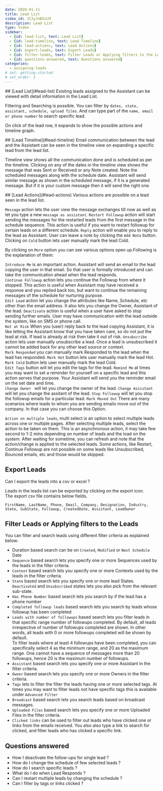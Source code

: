 ```yaml
---
date: 2020-01-11
title: Lead List
video_id: JC2yJnBXzLM
description: Lead List
type: Video
sidebar:
  - {id: lead-list, text: Lead List}
  - {id: lead-timeline, text: Lead Timeline}
  - {id: lead-actions, text: Lead Actions}
  - {id: export-leads, text: Export Leads}
  - {id: filter-leads, text: Filter Leads or Applying filters to the Leads}
  - {id: questions-answered, text: Questions answered}
categories:
  - assigning-leads
# set: getting-started
# set_order: 3
---
```


<a name="lead-list"/>
## [Lead List](#lead-list)
Existing leads assigned to the Assistant can be viewed with detail information in the Lead List.  

Filtering and Searching is possible. You can filter by `dates, state, assistant, schedule, upload files`. And can type part of the `name, email or phone number` to search specific lead.

On click of the lead row, it expands to show the possible actions and timeline graph.

<a name="lead-timeline"/>
## [Lead Timeline](#lead-timeline)
Email communication between the lead and the Assistant can be seen in the timeline view on expanding a specific lead from the lead list. 

Timeline view shows all the communication done and is scheduled as per the timeline. Clicking on any of the dates in the timeline view shows the message that was Sent or Received or any Note created. 
Note the scheduled messages along with the schedule date. Assistant will send similar message as shown in the scheduled message, if it is a generated message. But if it is your custom message then it will send the right one. 

<a name="lead-actions"/>
## [Lead Actions](#lead-actions)
Various actions are possible on a lead seen in the lead list. 

`Message` action lets the user view the message exchanges till now as well as let you type a new `message as assistant`. 
`Restart Followup` action will start sending the messages for the restarted leads from the first message in the schedule sequence. This action is useful if you want to restart followup for certain leads on a different schedule. 
`Reply` action will enable you to reply to the lead as Assistant.
User can leave a note by clicking the `Add Note` button. 
Clicking on `Cold` button lets user manually mark the lead Cold.

By clicking on `More` option you can see various options open up.Following is the explanation of them:

`Introduce Me` is an important action. Assistant will send an email to the lead copying the user in that email. So that user is formally introduced and can take the communication ahead when the lead responds.  
`Continue Followup` action lets you continue the Followup from where it stopped. This action is useful when Assistant may have received a response and you replied back too, but want to continue the remaining messages of the schedule for nurturing purpose.  
`Edit Lead` action let you change the attributes like Name, Schedule, etc other than the email address. It also lets you change the Owner, Assistant of the lead.
`Deactivate` action is useful when a user have asked to stop sending further emails. User may have communication with the lead outside the system, like on SMS or phone call.   
`Not at Risk` When you (user) reply back to the lead copying Assistant, it is like letting the Assistant know that you have taken care, so do not put the lead at risk. If lead is already at risk then take it out of risk.
`Unsubscribe` action lets user manually unsubscribe a lead. Once a lead is unsubscribed it cannot be added back for any other lead source or context.  
`Mark Responded` you can manually mark Responded to the lead when the lead has responded.
`Mark Hot` button lets user manually mark the lead Hot.   
`Mark Cold` button lets user manually mark the lead Cold.   
`Edit Tags` button will let you edit the tags for the lead.
`Remind Me` at times you may want to set a reminder for yourself on a specific lead and this action serves that purpose. Your Assistant will send you the reminder email on the set date and time.  
`Change Owner ` will let you change the owner of the lead.
`Change Assistant ` will let you change the assitant of the lead.
`Stop Followup` will let you stop the followup emails for a particular lead.
`Mark Moved Out` There are many scenarios where leads to whom you are sending emails move out of the company. In that case you can choose this Option.
 
`Action on multiple leads`, multi select is an option to select multiple leads across one or multiple pages. After selecting multiple leads, select the action to be taken on them. This is an asynchronous action, it may take few second to 1-2 mins depending on number of leads and the load on the system. After waiting for sometime, you can refresh and note that the action/change is applied to the selected leads. Some actions, like Restart, Continue Followup are not possible on some leads like Unsubscribed, Bounced emails, etc and those would be skipped.  

## Export Leads
Can I export the leads into a csv or excel ?   

Leads in the leads list can be exported by clicking on the export icon.  
The export csv file contains below fields.

`FirstName, LastName, Phone, Email, Company, Designation, Industry, State, SubState, Followup, CreatedDate, Assistant, LeadOwner` 

## Filter Leads or Applying filters to the Leads
You can filter and search leads using different filter criteria as explained below:  
- Duration based search can be on `Created`, `Modified` or `Next Schedule` Date
- `Sequence` based search lets you specify one or more Sequences used by the leads in the filter criteria.
- `Context` based search lets you specify one or more Contexts used by the leads in the filter criteria.
- `State` based search lets you specify one or more lead States. `Deactivated` and `Unsubscribed` states lets you also pick from the relevant sub-state.
- `Has Phone Number` based search lets you search by if the lead has a phone number
- `Completed followup leads` based search lets you search by leads whose followup has been completed
- `Leads with number of followups` based search lets you filter leads in that specific range number of followups completed. By default, all leads irrespective of number of followups completed are shown. In other words, all leads with 0 or more followups completed will be shown by default.   
To filter leads where at least 4 followups have been completed, you can specifically select 4 as the minimum range, and 20 as the maximum range. One cannot have a sequence of messages more than 20 followups, hence 20 is the maximum number of followups.
- `Assistant` based search lets you specify one or more Assistant in the filter criteria.
- `Owner` based search lets you specify one or more Owners in the filter criteria.
- `Tags` lets to filter the filter the leads having one or more selected tags. At times you may want to filter leads not have specific tags this is available under `Advanced Filter`
- `Broadcast`  based search lets you search leads based on broadcast messages.
- `Uploaded Files` based search lets you specify one or more Uploaded Files in the filter criteria.
- `Clicked links` can be used to filter out leads who have clicked one or links from the emails received. You also also type a link to search for clicked, and filter leads who has clicked a specific link. 



## Questions answered
- How I deactivate the follow-ups for single lead ?
- How do I change the schedule of few selected leads ?
- How do I search specific leads ?
- What do I do when Lead Responds ?
- Can I restart multiple leads by changing the schedule ? 
- Can I filter by tags or links clicked ?